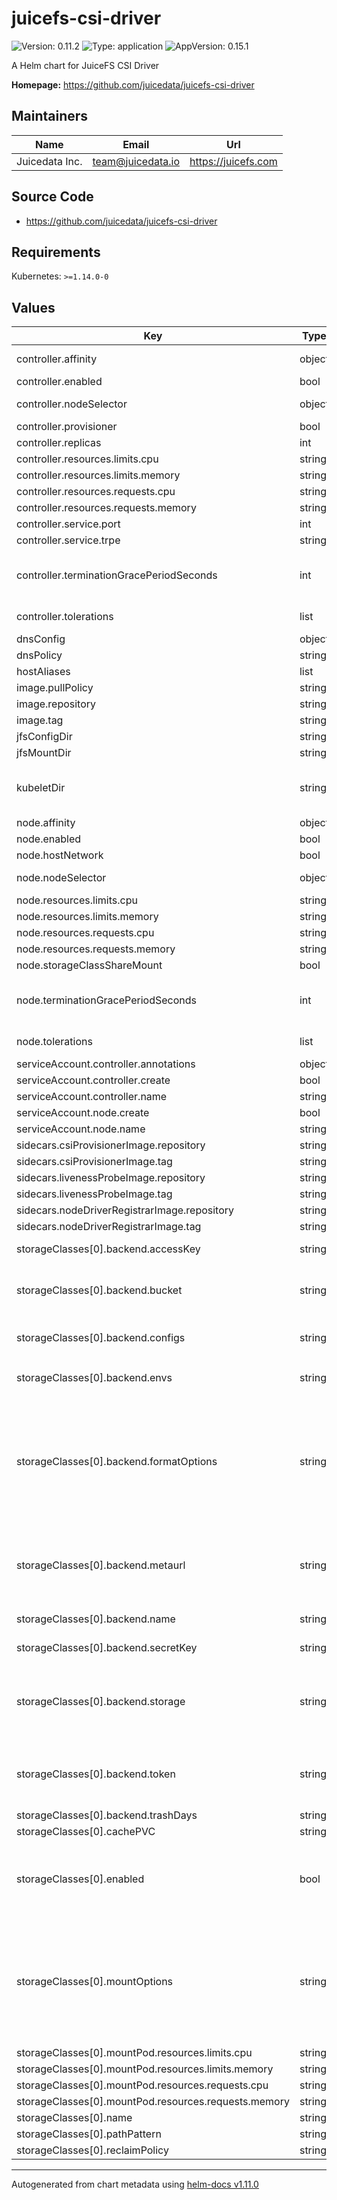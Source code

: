 # juicefs-csi-driver

![Version: 0.11.2](https://img.shields.io/badge/Version-0.11.2-informational?style=flat-square) ![Type: application](https://img.shields.io/badge/Type-application-informational?style=flat-square) ![AppVersion: 0.15.1](https://img.shields.io/badge/AppVersion-0.15.1-informational?style=flat-square)

A Helm chart for JuiceFS CSI Driver

**Homepage:** <https://github.com/juicedata/juicefs-csi-driver>

## Maintainers

| Name | Email | Url |
| ---- | ------ | --- |
| Juicedata Inc. | <team@juicedata.io> | <https://juicefs.com> |

## Source Code

* <https://github.com/juicedata/juicefs-csi-driver>

## Requirements

Kubernetes: `>=1.14.0-0`

## Values

| Key | Type | Default | Description |
|-----|------|---------|-------------|
| controller.affinity | object | Hard node and soft zone anti-affinity | Affinity for controller pods. |
| controller.enabled | bool | `true` |  |
| controller.nodeSelector | object | `{}` | Node selector for controller pods |
| controller.provisioner | bool | `false` |  |
| controller.replicas | int | `1` |  |
| controller.resources.limits.cpu | string | `"1000m"` |  |
| controller.resources.limits.memory | string | `"1Gi"` |  |
| controller.resources.requests.cpu | string | `"100m"` |  |
| controller.resources.requests.memory | string | `"512Mi"` |  |
| controller.service.port | int | `9909` |  |
| controller.service.trpe | string | `"ClusterIP"` |  |
| controller.terminationGracePeriodSeconds | int | `30` | Grace period to allow the controller to shutdown before it is killed |
| controller.tolerations | list | `[{"key":"CriticalAddonsOnly","operator":"Exists"}]` | Tolerations for controller pods |
| dnsConfig | object | `{}` |  |
| dnsPolicy | string | `"ClusterFirstWithHostNet"` |  |
| hostAliases | list | `[]` |  |
| image.pullPolicy | string | `""` |  |
| image.repository | string | `"juicedata/juicefs-csi-driver"` |  |
| image.tag | string | `"v0.15.1"` |  |
| jfsConfigDir | string | `"/var/lib/juicefs/config"` |  |
| jfsMountDir | string | `"/var/lib/juicefs/volume"` | juicefs mount dir |
| kubeletDir | string | `"/var/lib/kubelet"` | kubelet working directory,can be set using `--root-dir` when starting kubelet |
| node.affinity | object | Hard node and soft zone anti-affinity | Affinity for node pods. |
| node.enabled | bool | `true` |  |
| node.hostNetwork | bool | `false` |  |
| node.nodeSelector | object | `{}` | Node selector for node pods |
| node.resources.limits.cpu | string | `"2000m"` |  |
| node.resources.limits.memory | string | `"5Gi"` |  |
| node.resources.requests.cpu | string | `"1000m"` |  |
| node.resources.requests.memory | string | `"1Gi"` |  |
| node.storageClassShareMount | bool | `false` |  |
| node.terminationGracePeriodSeconds | int | `30` | Grace period to allow the node pod to shutdown before it is killed |
| node.tolerations | list | `[{"key":"CriticalAddonsOnly","operator":"Exists"}]` | Tolerations for node pods |
| serviceAccount.controller.annotations | object | `{}` |  |
| serviceAccount.controller.create | bool | `true` |  |
| serviceAccount.controller.name | string | `"juicefs-csi-controller-sa"` |  |
| serviceAccount.node.create | bool | `true` |  |
| serviceAccount.node.name | string | `"juicefs-csi-node-sa"` |  |
| sidecars.csiProvisionerImage.repository | string | `"quay.io/k8scsi/csi-provisioner"` |  |
| sidecars.csiProvisionerImage.tag | string | `"v1.6.0"` |  |
| sidecars.livenessProbeImage.repository | string | `"quay.io/k8scsi/livenessprobe"` |  |
| sidecars.livenessProbeImage.tag | string | `"v1.1.0"` |  |
| sidecars.nodeDriverRegistrarImage.repository | string | `"quay.io/k8scsi/csi-node-driver-registrar"` |  |
| sidecars.nodeDriverRegistrarImage.tag | string | `"v1.1.0"` |  |
| storageClasses[0].backend.accessKey | string | `""` | Access key for object storage |
| storageClasses[0].backend.bucket | string | `""` | Bucket URL. Read [this document](https://juicefs.com/docs/community/how_to_setup_object_storage) to learn how to setup different object storage. |
| storageClasses[0].backend.configs | string | `""` | Config for mount pod. Read [this document](https://juicefs.com/docs/csi/examples/config-and-env) for more usage. |
| storageClasses[0].backend.envs | string | `""` | Env for mount pod and format, such as `{"a": "b"}` |
| storageClasses[0].backend.formatOptions | string | `""` | Options of juicefs format/auth, connected by `,`, such as `block-size=4096,capacity=10`. Read ["Community Edition document"](https://juicefs.com/docs/community/command_reference#juicefs-format) or ["Cloud Service document"](https://juicefs.com/docs/cloud/commands_reference#auth) for more information. |
| storageClasses[0].backend.metaurl | string | `""` | Connection URL for metadata engine (e.g. Redis), using in Community edition. Read [this document](https://juicefs.com/docs/community/databases_for_metadata) for more information. |
| storageClasses[0].backend.name | string | `"juice"` | The JuiceFS file system name. |
| storageClasses[0].backend.secretKey | string | `""` | Secret key for object storage |
| storageClasses[0].backend.storage | string | `""` | Object storage type, such as `s3`, `gs`, `oss`, using in Community edition. Read [this document](https://juicefs.com/docs/community/how_to_setup_object_storage) for the full supported list. |
| storageClasses[0].backend.token | string | `""` | JuiceFS managed token, using in Cloud Service edition. Read [this document](https://juicefs.com/docs/cloud/metadata/#token-management) for more details. |
| storageClasses[0].backend.trashDays | string | `""` | Config for trash days |
| storageClasses[0].cachePVC | string | `""` |  |
| storageClasses[0].enabled | bool | `true` | Default is true will create a new StorageClass. It will create Secret and StorageClass used by CSI driver |
| storageClasses[0].mountOptions | string | `nil` | Mount Options. Read ["Community Edition document"](https://juicefs.com/docs/community/command_reference#juicefs-mount) or ["Cloud Service document"](https://juicefs.com/docs/cloud/commands_reference#mount) to learn how to set different mount options. Example: - `debug` - `cache-size=2048` - `cache-dir=/var/foo` |
| storageClasses[0].mountPod.resources.limits.cpu | string | `"5000m"` |  |
| storageClasses[0].mountPod.resources.limits.memory | string | `"5Gi"` |  |
| storageClasses[0].mountPod.resources.requests.cpu | string | `"1000m"` |  |
| storageClasses[0].mountPod.resources.requests.memory | string | `"1Gi"` |  |
| storageClasses[0].name | string | `"juicefs-sc"` |  |
| storageClasses[0].pathPattern | string | `""` |  |
| storageClasses[0].reclaimPolicy | string | `"Delete"` | Either Delete or Retain. |

----------------------------------------------
Autogenerated from chart metadata using [helm-docs v1.11.0](https://github.com/norwoodj/helm-docs/releases/v1.11.0)

